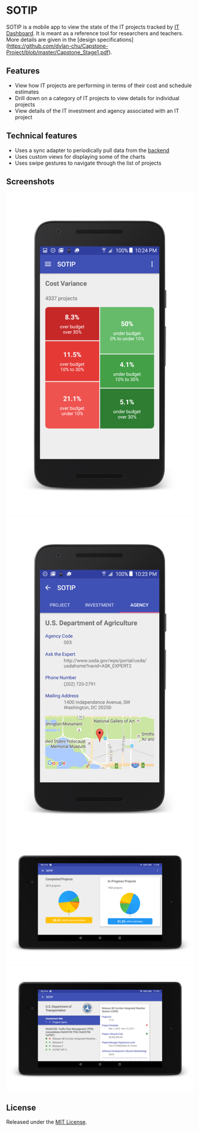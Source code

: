 # SOTIP
SOTIP is a mobile app to view the state of the IT projects tracked by [IT Dashboard](https://itdashboard.gov/).  It is meant as a reference tool for researchers and teachers.  More details are given in the [design specifications] (https://github.com/dylan-chu/Capstone-Project/blob/master/Capstone_Stage1.pdf). 

## Features
* View how IT projects are performing in terms of their cost and schedule estimates
* Drill down on a category of IT projects to view details for individual projects
* View details of the IT investment and agency associated with an IT project

## Technical features
* Uses a sync adapter to periodically pull data from the [backend](https://github.com/dylan-chu/SOTIP-Backend)
* Uses custom views for displaying some of the charts
* Uses swipe gestures to navigate through the list of projects

## Screenshots

![Cost Variance Chart](/screenshots/screenshot-cost_var.png) ![Agency Details](/screenshots/screenshot-agc_details.png)
![Project Status Charts](/screenshots/screenshot-diff_proj_status.png) 
![Project List and Details](/screenshots/screenshot-proj_list_and_details.png)

## License
Released under the [MIT License](http://creativecommons.org/licenses/MIT/).

